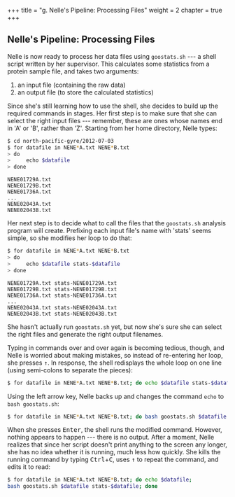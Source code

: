 +++
title = "g. Nelle's Pipeline: Processing Files"
weight = 2
chapter = true
+++

## Nelle's Pipeline: Processing Files

Nelle is now ready to process her data files using `goostats.sh` ---
a shell script written by her supervisor.
This calculates some statistics from a protein sample file, and takes two arguments:

1. an input file (containing the raw data)
2. an output file (to store the calculated statistics)

Since she's still learning how to use the shell, she decides to build up the required
commands in stages. Her first step is to make sure that she can select the right input
files --- remember, these are ones whose names end in 'A' or 'B', rather than 'Z'.
Starting from her home directory, Nelle types:

```Bash
$ cd north-pacific-gyre/2012-07-03
$ for datafile in NENE*A.txt NENE*B.txt
> do
>     echo $datafile
> done
```

~~~
NENE01729A.txt
NENE01729B.txt
NENE01736A.txt
...
NENE02043A.txt
NENE02043B.txt
~~~

Her next step is to decide what to call the files that the `goostats.sh` 
analysis program will create. Prefixing each input file's name with 'stats' 
seems simple, so she modifies her loop to do that:

```Bash
$ for datafile in NENE*A.txt NENE*B.txt
> do
>     echo $datafile stats-$datafile
> done
```

~~~
NENE01729A.txt stats-NENE01729A.txt
NENE01729B.txt stats-NENE01729B.txt
NENE01736A.txt stats-NENE01736A.txt
...
NENE02043A.txt stats-NENE02043A.txt
NENE02043B.txt stats-NENE02043B.txt
~~~

She hasn't actually run `goostats.sh` yet, but now she's sure she can select
the right files and generate the right output filenames.

Typing in commands over and over again is becoming tedious, though,
and Nelle is worried about making mistakes, so instead of re-entering her loop,
she presses <kbd>↑</kbd>. In response, the shell redisplays the whole loop on one line
(using semi-colons to separate the pieces):

```Bash
$ for datafile in NENE*A.txt NENE*B.txt; do echo $datafile stats-$datafile; done
```

Using the left arrow key, Nelle backs up and changes the command `echo` to
`bash goostats.sh`:

```Bash
$ for datafile in NENE*A.txt NENE*B.txt; do bash goostats.sh $datafile stats-$datafile; done
```

When she presses <kbd>Enter</kbd>, the shell runs the modified command.
However, nothing appears to happen --- there is no output.
After a moment, Nelle realizes that since her script doesn't print anything to the screen
any longer, she has no idea whether it is running, much less how quickly.
She kills the running command by typing <kbd>Ctrl</kbd>+<kbd>C</kbd>,
uses <kbd>↑</kbd> to repeat the command, and edits it to read:

```Bash
$ for datafile in NENE*A.txt NENE*B.txt; do echo $datafile;
bash goostats.sh $datafile stats-$datafile; done
```